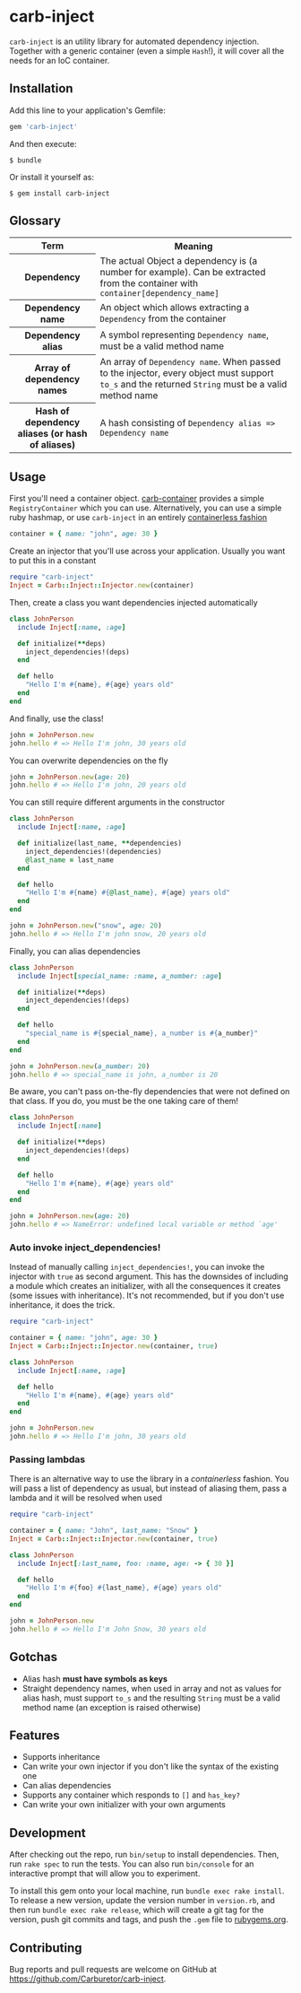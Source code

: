 # carb-inject

`carb-inject` is an utility library for automated dependency injection.
Together with a generic container (even a simple `Hash`!), it will cover all
the needs for an IoC container.

## Installation

Add this line to your application's Gemfile:

```ruby
gem 'carb-inject'
```

And then execute:

    $ bundle

Or install it yourself as:

    $ gem install carb-inject

## Glossary

<table>
  <tr>
    <th>Term</th>
    <th>Meaning</th>
  </tr>
  <tr>
    <th>Dependency</th>
    <td>
      The actual Object a dependency is (a number for example). Can be
      extracted from the container with <code>container[dependency_name]</code>
    </td>
  </tr>
  <tr>
    <th>Dependency name</th>
    <td>
      An object which allows extracting a <code>Dependency</code> from the
      container
    </td>
  </tr>
  <tr>
    <th>Dependency alias</th>
    <td>
      A symbol representing <code>Dependency name</code>, must be a valid method
      name
    </td>
  </tr>
  <tr>
    <th>Array of dependency names</th>
    <td>
      An array of <code>Dependency name</code>. When passed to the injector,
      every object must support <code>to_s</code> and the returned
      <code>String</code> must be a valid method name
    </td>
  </tr>
  <tr>
    <th>Hash of dependency aliases (or hash of aliases)</th>
    <td>
      A hash consisting of <code>Dependency alias => Dependency name</code>
    </td>
  </tr>
</table>

## Usage

First you'll need a container object.
[carb-container](https://github.com/Carburetor/carb-container) provides a
simple `RegistryContainer` which you can use.
Alternatively, you can use a simple ruby hashmap, or use `carb-inject` in an
entirely [containerless fashion](#passing-lambdas)

```ruby
container = { name: "john", age: 30 }
```

Create an injector that you'll use across your application. Usually you want to
put this in a constant

```ruby
require "carb-inject"
Inject = Carb::Inject::Injector.new(container)
```

Then, create a class you want dependencies injected automatically

```ruby
class JohnPerson
  include Inject[:name, :age]

  def initialize(**deps)
    inject_dependencies!(deps)
  end

  def hello
    "Hello I'm #{name}, #{age} years old"
  end
end
```

And finally, use the class!

```ruby
john = JohnPerson.new
john.hello # => Hello I'm john, 30 years old
```

You can overwrite dependencies on the fly

```ruby
john = JohnPerson.new(age: 20)
john.hello # => Hello I'm john, 20 years old
```

You can still require different arguments in the constructor

```ruby
class JohnPerson
  include Inject[:name, :age]

  def initialize(last_name, **dependencies)
    inject_dependencies!(dependencies)
    @last_name = last_name
  end

  def hello
    "Hello I'm #{name} #{@last_name}, #{age} years old"
  end
end

john = JohnPerson.new("snow", age: 20)
john.hello # => Hello I'm john snow, 20 years old
```

Finally, you can alias dependencies

```ruby
class JohnPerson
  include Inject[special_name: :name, a_number: :age]

  def initialize(**deps)
    inject_dependencies!(deps)
  end

  def hello
    "special_name is #{special_name}, a_number is #{a_number}"
  end
end

john = JohnPerson.new(a_number: 20)
john.hello # => special_name is john, a_number is 20
```

Be aware, you can't pass on-the-fly dependencies that were not defined on that
class. If you do, you must be the one taking care of them!

```ruby
class JohnPerson
  include Inject[:name]

  def initialize(**deps)
    inject_dependencies!(deps)
  end

  def hello
    "Hello I'm #{name}, #{age} years old"
  end
end

john = JohnPerson.new(age: 20)
john.hello # => NameError: undefined local variable or method `age'
```

### Auto invoke inject_dependencies!

Instead of manually calling `inject_dependencies!`, you can invoke the
injector with `true` as second argument. This has the downsides of including
a module which creates an initializer, with all the consequences it creates
(some issues with inheritance). It's not recommended, but if you don't use
inheritance, it does the trick.

```ruby
require "carb-inject"

container = { name: "john", age: 30 }
Inject = Carb::Inject::Injector.new(container, true)

class JohnPerson
  include Inject[:name, :age]

  def hello
    "Hello I'm #{name}, #{age} years old"
  end
end

john = JohnPerson.new
john.hello # => Hello I'm john, 30 years old
```

### Passing lambdas

There is an alternative way to use the library in a _containerless_ fashion.
You will pass a list of dependency as usual, but instead of aliasing them,
pass a lambda and it will be resolved when used

```ruby
require "carb-inject"

container = { name: "John", last_name: "Snow" }
Inject = Carb::Inject::Injector.new(container, true)

class JohnPerson
  include Inject[:last_name, foo: :name, age: -> { 30 }]

  def hello
    "Hello I'm #{foo} #{last_name}, #{age} years old"
  end
end

john = JohnPerson.new
john.hello # => Hello I'm John Snow, 30 years old
```

## Gotchas

- Alias hash **must have symbols as keys**
- Straight dependency names, when used in array and not as values for alias
  hash, must support `to_s` and the resulting `String` must be a valid method
  name (an exception is raised otherwise)

## Features

- Supports inheritance
- Can write your own injector if you don't like the syntax of the existing one
- Can alias dependencies
- Supports any container which responds to `[]` and `has_key?`
- Can write your own initializer with your own arguments

## Development

After checking out the repo, run `bin/setup` to install dependencies. Then, run `rake spec` to run the tests. You can also run `bin/console` for an interactive prompt that will allow you to experiment.

To install this gem onto your local machine, run `bundle exec rake install`. To release a new version, update the version number in `version.rb`, and then run `bundle exec rake release`, which will create a git tag for the version, push git commits and tags, and push the `.gem` file to [rubygems.org](https://rubygems.org).

## Contributing

Bug reports and pull requests are welcome on GitHub at https://github.com/Carburetor/carb-inject.

